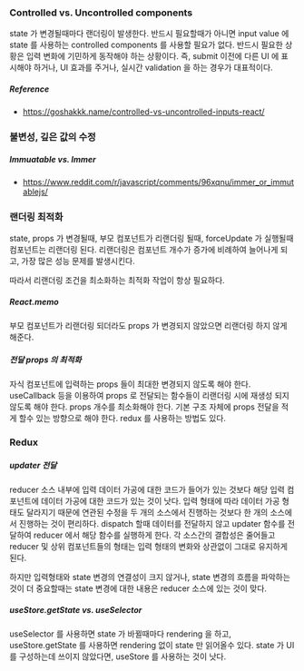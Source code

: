 ### Controlled vs. Uncontrolled components
state 가 변경될때마다 랜더링이 발생한다.
반드시 필요할때가 아니면 input value 에 state 를 사용하는 controlled components 를 사용할 필요가 없다.
반드시 필요한 상황은 입력 변화에 기민하게 동작해야 하는 상황이다.
즉, submit 이전에 다른 UI 에 표시해야 하거나, UI 효과를 주거나, 실시간 validation 을 하는 경우가 대표적이다.

##### Reference
* https://goshakkk.name/controlled-vs-uncontrolled-inputs-react/

### 불변성, 깊은 값의 수정

##### Immuatable vs. Immer
* https://www.reddit.com/r/javascript/comments/96xqnu/immer_or_immutablejs/

### 랜더링 최적화
state, props 가 변경될때, 부모 컴포넌트가 리랜더링 될때, forceUpdate 가 실행될때 컴포넌트는 리랜더링 된다.
리랜더링은 컴포넌트 개수가 증가에 비례하여 늘어나게 되고, 가장 많은 성능 문제를 발생시킨다.

따라서 리랜더링 조건을 최소화하는 최적화 작업이 항상 필요하다.

##### React.memo
부모 컴포넌트가 리랜더링 되더라도 props 가 변경되지 않았으면 리랜더링 하지 않게 해준다.

##### 전달 props 의 최적화
자식 컴포넌트에 입력하는 props 들이 최대한 변경되지 않도록 해야 한다.
useCallback 등을 이용하여 props 로 전달되는 함수들이 리랜더링 시에 재생성 되지 않도록 해야 한다.
props 개수를 최소화해야 한다. 기본 구조 자체에 props 전달을 적게 할수 있는 방향으로 해야 한다.
redux 를 사용하는 방법도 있다.

### Redux
##### updater 전달
reducer 소스 내부에 입력 데이터 가공에 대한 코드가 들어가 있는 것보다 해당 입력 컴포넌트에 데이터 가공에 대한 코드가 있는 것이 낫다.
입력 형태에 따라 데이터 가공 형태도 달라지기 때문에 연관된 수정을 두 개의 소스에서 진행하는 것보다 한 개의 소스에서 진행하는 것이 편리하다.
dispatch 할때 데이터를 전달하지 않고 updater 함수를 전달하여 reducer 에서 해당 함수를 실행하게 한다.
각 소스간의 결합성은 줄어들고 reducer 및 상위 컴포넌트들의 형태는 입력 형태의 변화와 상관없이 그대로 유지하게 된다.

하지만 입력형태와 state 변경의 연결성이 크지 않거나, state 변경의 흐름을 파악하는 것이 더 중요할때는 state 변경에 대한 내용은 reducer 소스에 있는 것이 맞다.

##### useStore.getState vs. useSelector
useSelector 를 사용하면 state 가 바뀔때마다 rendering 을 하고, useStore.getState 를 사용하면 rendering 없이 state 만 읽어올수 있다.
state 가 UI 를 구성하는데 쓰이지 않았다면, useStore 를 사용하는 것이 낫다.
